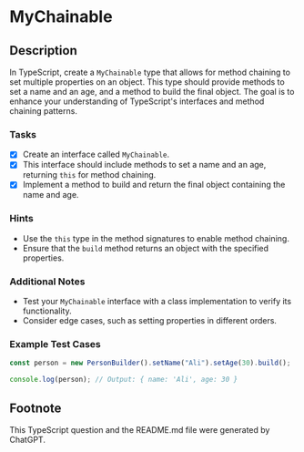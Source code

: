 # MyChainable

## Description

In TypeScript, create a `MyChainable` type that allows for method chaining to set multiple properties on an object. This type should provide methods to set a name and an age, and a method to build the final object. The goal is to enhance your understanding of TypeScript's interfaces and method chaining patterns.

### Tasks

- [x] Create an interface called `MyChainable`.
- [x] This interface should include methods to set a name and an age, returning `this` for method chaining.
- [x] Implement a method to build and return the final object containing the name and age.

### Hints

- Use the `this` type in the method signatures to enable method chaining.
- Ensure that the `build` method returns an object with the specified properties.

### Additional Notes

- Test your `MyChainable` interface with a class implementation to verify its functionality.
- Consider edge cases, such as setting properties in different orders.

### Example Test Cases

```typescript
const person = new PersonBuilder().setName("Ali").setAge(30).build();

console.log(person); // Output: { name: 'Ali', age: 30 }
```

## Footnote

This TypeScript question and the README.md file were generated by ChatGPT.

